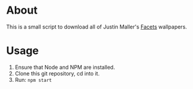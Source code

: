 # About
This is a small script to download all of Justin Maller's [Facets](http://www.facets.la) wallpapers.

# Usage

1. Ensure that Node and NPM are installed.
2. Clone this git repository, cd into it.
3. Run: `npm start`
